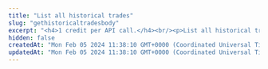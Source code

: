 ```yaml
---
title: "List all historical trades"
slug: "gethistoricaltradesbody"
excerpt: "<h4>1 credit per API call.</h4><br/><p>List all historical trades. It is possible to list all trades, trades for specific trading pair and/or account.</p>"
hidden: false
createdAt: "Mon Feb 05 2024 11:38:10 GMT+0000 (Coordinated Universal Time)"
updatedAt: "Mon Feb 05 2024 11:38:10 GMT+0000 (Coordinated Universal Time)"
---
```

